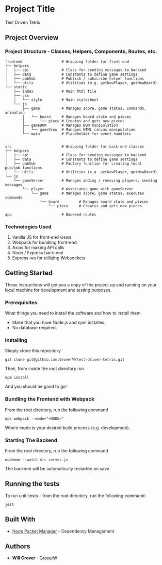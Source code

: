 # Project Title

Test Driven Tetris

## Project Overview

### Project Structure - Classes, Helpers, Components, Routes, etc.

```
frontend                  # Wrapping folder for front-end
├── helpers
│   ├── api               # Class for sending messages to backend
│   ├── data              # Constants to define game settings
│   ├── pubSub            # Publish / subscribe helper functions
│   └── utils             # Utilities (e.g. getNewPlayer, getNewBoard)
└── static
    ├── index             # Main html file
    ├── css               
    │   └── style         # Main stylesheet
    └── js
        ├── game          # Manages score, game status, commands, animation
        │   └── board     # Manages board state and pieces
        │       └── piece # Creates and gets new pieces
        ├── gameDOM       # Manages DOM manipulation
        │   └── gameView  # Manages HTML canvas manipulation
        └── main          # Placeholder for event handlers
        

src                       # Wrapping folder for back-end classes
├── helpers
│   ├── api               # Class for sending messages to backend
│   ├── data              # Constants to define game settings
│   ├── pubSub            # Factory function for creating local pub/sub functions
│   └── utils             # Utilities (e.g. getNewPlayer, getNewBoard)
└── js
    └── gameServer        # Manages adding / removing players, sending messages
        └── player        # Associates game with gameServer        
            └── game      # Manages score, game status, executes commands
                └── board         # Manages board state and pieces
                    └── piece     # Creates and gets new pieces

app                       # Backend-routes
```

### Technologies Used

1. Vanilla JS for front-end views
2. Webpack for bundling front-end
3. Axios for making API calls
4. Node / Express back-end
5. Express-ws for utilizing Websockets

## Getting Started

These instructions will get you a copy of the project up and running on your local machine for development and testing purposes.

### Prerequisites

What things you need to install the software and how to install them

* Make that you have Node.js and npm installed. 
* No database required.

### Installing

Simply clone this repository

```
git clone git@github.com:GroverW/test-driven-tetris.git
```

Then, from inside the root directory run

```
npm install
```

And you should be good to go!

### Bundling the Frontend with Webpack

From the root directory, run the following command

```
npx webpack --mode="<MODE>"
```

Where mode is your desired build process (e.g. development).

### Starting The Backend

From the root directory, run the following command

```
nodemon --watch src server.js
```

The backend will be automatically restarted on save.

## Running the tests

To run unit-tests - from the root directory, run the following command:
```
jest
```

## Built With

* [Node Packet Manager](https://www.npmjs.com/) - Dependency Management

## Authors

* **Will Grover** - [GroverW](https://github.com/GroverW)
